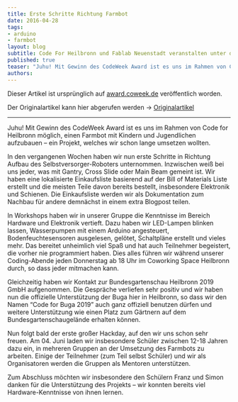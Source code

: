 ```yaml
---
title: Erste Schritte Richtung Farmbot
date: 2016-04-28
tags: 
- arduino
- farmbot
layout: blog
subtitle: Code For Heilbronn und Fablab Neuenstadt veranstalten unter der Leitung von @MitchiLaser einen Arduino-Workshop für Einsteiger und Experten
published: true
teaser: "Juhu! Mit Gewinn des CodeWeek Award ist es uns im Rahmen von Code for Heilbronn möglich, einen Farmbot mit Kindern und Jugendlichen aufzubauen – ein Projekt, welches wir schon lange umsetzen wollten."
authors:
---
```


Dieser Artikel ist ursprünglich auf [award.coweek.de](http://award.codeweek.de) veröffentlich worden. 

Der Originalartikel kann hier abgerufen werden -> [Originalartikel](http://award.codeweek.de/erste-schritte-richtung-farmbot/)

----

Juhu! Mit Gewinn des CodeWeek Award ist es uns im Rahmen von Code for Heilbronn möglich, einen Farmbot mit Kindern und Jugendlichen aufzubauen – ein Projekt, welches wir schon lange umsetzen wollten.

In den vergangenen Wochen haben wir nun erste Schritte in Richtung Aufbau des Selbstversorger-Roboters unternommen. Inzwischen weiß bei uns jeder, was mit Gantry, Cross Slide oder Main Beam gemeint ist. Wir haben eine lokalisierte Einkaufsliste basierend auf der Bill of Materials Liste erstellt und die meisten Teile davon bereits bestellt, insbesondere Elektronik und Schienen. Die Einkaufsliste werden wir als Dokumentation zum Nachbau für andere demnächst in einem extra Blogpost teilen.

In Workshops haben wir in unserer Gruppe die Kenntnisse im Bereich Hardware und Elektronik vertieft. Dazu haben wir LED-Lampen blinken lassen, Wasserpumpen mit einem Arduino angesteuert, Bodenfeuchtesensoren ausgelesen, gelötet, Schaltpläne erstellt und vieles mehr. Das bereitet unheimlich viel Spaß und hat auch Teilnehmer begeistert, die vorher nie programmiert haben. Dies alles führen wir während unserer Coding-Abende jeden Donnerstag ab 18 Uhr im Coworking Space Heilbronn durch, so dass jeder mitmachen kann.

Gleichzeitig haben wir Kontakt zur Bundesgartenschau Heilbronn 2019 GmbH aufgenommen. Die Gespräche verliefen sehr positiv und wir haben nun die offizielle Unterstützung der Buga hier in Heilbronn, so dass wir den Namen “Code for Buga 2019” auch ganz offiziell benutzen dürfen und weitere Unterstützung wie einen Platz zum Gärtnern auf dem Bundesgartenschaugelände erhalten können.

Nun folgt bald der erste großer Hackday, auf den wir uns schon sehr freuen. Am 04. Juni laden wir insbesondere Schüler zwischen 12-18 Jahren dazu ein, in mehreren Gruppen an der Umsetzung des Farmbots zu arbeiten. Einige der Teilnehmer (zum Teil selbst Schüler) und wir als Organisatoren werden die Gruppen als Mentoren unterstützen.

Zum Abschluss möchten wir insbesondere den Schülern Franz und Simon danken für die Unterstützung des Projekts – wir konnten bereits viel Hardware-Kenntnisse von ihnen lernen.